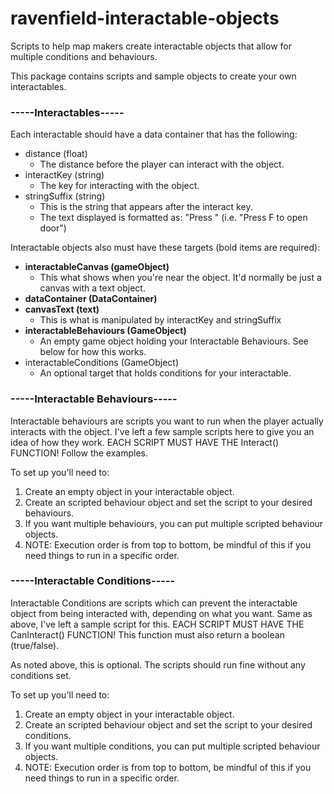 # ravenfield-interactable-objects
Scripts to help map makers create interactable objects that allow for multiple conditions and behaviours.

This package contains scripts and sample objects to create your own interactables.

### -----Interactables-----

Each interactable should have a data container that has the following:

- distance (float)
	- The distance before the player can interact with the object.
- interactKey (string)
	- The key for interacting with the object.
- stringSuffix (string)
	- This is the string that appears after the interact key.
	- The text displayed is formatted as: "Press <interactKey> <stringSuffix>" (i.e. "Press F to open door")

Interactable objects also must have these targets (bold items are required):
- **interactableCanvas (gameObject)**
	- This what shows when you're near the object. It'd normally be just a canvas with a text object.
- **dataContainer (DataContainer)**
- **canvasText (text)**
	- This is what is manipulated by interactKey and stringSuffix
- **interactableBehaviours (GameObject)**
	- An empty game object holding your Interactable Behaviours. See below for how this works.
- interactableConditions (GameObject)
	- An optional target that holds conditions for your interactable.

### -----Interactable Behaviours-----

Interactable behaviours are scripts you want to run when the player actually interacts with the object.
I've left a few sample scripts here to give you an idea of how they work.
EACH SCRIPT MUST HAVE THE Interact() FUNCTION! Follow the examples.

To set up you'll need to:
1. Create an empty object in your interactable object.
2. Create an scripted behaviour object and set the script to your desired behaviours.
3. If you want multiple behaviours, you can put multiple scripted behaviour objects.
4. NOTE: Execution order is from top to bottom, be mindful of this if you need things to run in a specific order.

### -----Interactable Conditions-----

Interactable Conditions are scripts which can prevent the interactable object from being interacted with, depending on what you want.
Same as above, I've left a sample script for this.
EACH SCRIPT MUST HAVE THE CanInteract() FUNCTION! This function must also return a boolean (true/false).

As noted above, this is optional. The scripts should run fine without any conditions set.
	
To set up you'll need to:
1. Create an empty object in your interactable object.
2. Create an scripted behaviour object and set the script to your desired conditions.
3. If you want multiple conditions, you can put multiple scripted behaviour objects.
4. NOTE: Execution order is from top to bottom, be mindful of this if you need things to run in a specific order.
